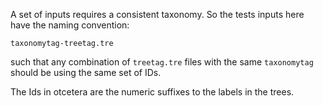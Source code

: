 A set of inputs requires a consistent taxonomy. So the tests inputs
here have the naming convention:

    taxonomytag-treetag.tre

such that any combination of `treetag.tre` files with the same `taxonomytag`
should be using the same set of IDs.

The Ids in otcetera are the numeric suffixes to the labels in the trees.